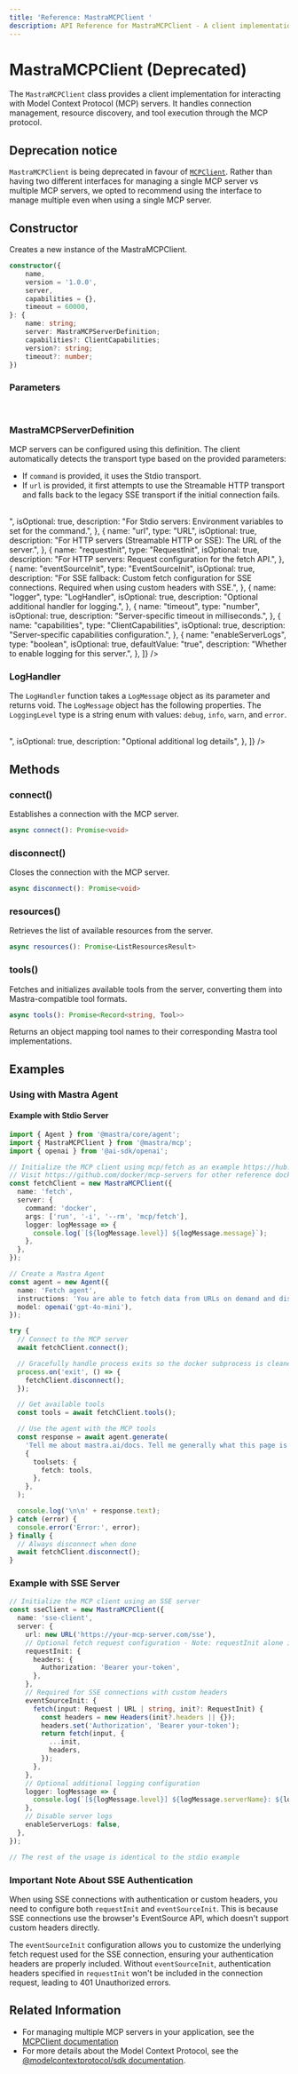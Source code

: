 ```yaml
---
title: 'Reference: MastraMCPClient '
description: API Reference for MastraMCPClient - A client implementation for the Model Context Protocol.
---
```


# MastraMCPClient (Deprecated)

The `MastraMCPClient` class provides a client implementation for interacting with Model Context Protocol (MCP) servers. It handles connection management, resource discovery, and tool execution through the MCP protocol.

## Deprecation notice

`MastraMCPClient` is being deprecated in favour of [`MCPClient`](./mcp-client). Rather than having two different interfaces for managing a single MCP server vs multiple MCP servers, we opted to recommend using the interface to manage multiple even when using a single MCP server.

## Constructor

Creates a new instance of the MastraMCPClient.

```typescript
constructor({
    name,
    version = '1.0.0',
    server,
    capabilities = {},
    timeout = 60000,
}: {
    name: string;
    server: MastraMCPServerDefinition;
    capabilities?: ClientCapabilities;
    version?: string;
    timeout?: number;
})
```

### Parameters

<br />
<PropertiesTable
  content={[
    {
      name: "name",
      type: "string",
      description: "The name identifier for this client instance.",
    },
    {
      name: "version",
      type: "string",
      isOptional: true,
      defaultValue: "1.0.0",
      description: "The version of the client.",
    },
    {
      name: "server",
      type: "MastraMCPServerDefinition",
      description:
        "Configuration parameters for either a stdio server connection or an SSE server connection. Can include log handler and server logs configuration.",
    },
    {
      name: "capabilities",
      type: "ClientCapabilities",
      isOptional: true,
      defaultValue: "{}",
      description: "Optional capabilities configuration for the client.",
    },
    {
      name: "timeout",
      type: "number",
      isOptional: true,
      defaultValue: 60000,
      description:
        "The timeout duration, in milliseconds, for client tool calls.",
    },
  ]}
/>

### MastraMCPServerDefinition

MCP servers can be configured using this definition. The client automatically detects the transport type based on the provided parameters:

- If `command` is provided, it uses the Stdio transport.
- If `url` is provided, it first attempts to use the Streamable HTTP transport and falls back to the legacy SSE transport if the initial connection fails.

<br />
<PropertiesTable
  content={[
    {
      name: "command",
      type: "string",
      isOptional: true,
      description: "For Stdio servers: The command to execute.",
    },
    {
      name: "args",
      type: "string[]",
      isOptional: true,
      description: "For Stdio servers: Arguments to pass to the command.",
    },
    {
      name: "env",
      type: "Record<string, string>",
      isOptional: true,
      description:
        "For Stdio servers: Environment variables to set for the command.",
    },
    {
      name: "url",
      type: "URL",
      isOptional: true,
      description:
        "For HTTP servers (Streamable HTTP or SSE): The URL of the server.",
    },
    {
      name: "requestInit",
      type: "RequestInit",
      isOptional: true,
      description: "For HTTP servers: Request configuration for the fetch API.",
    },
    {
      name: "eventSourceInit",
      type: "EventSourceInit",
      isOptional: true,
      description:
        "For SSE fallback: Custom fetch configuration for SSE connections. Required when using custom headers with SSE.",
    },
    {
      name: "logger",
      type: "LogHandler",
      isOptional: true,
      description: "Optional additional handler for logging.",
    },
    {
      name: "timeout",
      type: "number",
      isOptional: true,
      description: "Server-specific timeout in milliseconds.",
    },
    {
      name: "capabilities",
      type: "ClientCapabilities",
      isOptional: true,
      description: "Server-specific capabilities configuration.",
    },
    {
      name: "enableServerLogs",
      type: "boolean",
      isOptional: true,
      defaultValue: "true",
      description: "Whether to enable logging for this server.",
    },
  ]}
/>

### LogHandler

The `LogHandler` function takes a `LogMessage` object as its parameter and returns void. The `LogMessage` object has the following properties. The `LoggingLevel` type is a string enum with values: `debug`, `info`, `warn`, and `error`.

<br />
<PropertiesTable
  content={[
    {
      name: "level",
      type: "LoggingLevel",
      description: "Log level (debug, info, warn, error)",
    },
    {
      name: "message",
      type: "string",
      description: "Log message content",
    },
    {
      name: "timestamp",
      type: "Date",
      description: "When the log was generated",
    },
    {
      name: "serverName",
      type: "string",
      description: "Name of the server that generated the log",
    },
    {
      name: "details",
      type: "Record<string, any>",
      isOptional: true,
      description: "Optional additional log details",
    },
  ]}
/>

## Methods

### connect()

Establishes a connection with the MCP server.

```typescript
async connect(): Promise<void>
```

### disconnect()

Closes the connection with the MCP server.

```typescript
async disconnect(): Promise<void>
```

### resources()

Retrieves the list of available resources from the server.

```typescript
async resources(): Promise<ListResourcesResult>
```

### tools()

Fetches and initializes available tools from the server, converting them into Mastra-compatible tool formats.

```typescript
async tools(): Promise<Record<string, Tool>>
```

Returns an object mapping tool names to their corresponding Mastra tool implementations.

## Examples

### Using with Mastra Agent

#### Example with Stdio Server

```typescript
import { Agent } from '@mastra/core/agent';
import { MastraMCPClient } from '@mastra/mcp';
import { openai } from '@ai-sdk/openai';

// Initialize the MCP client using mcp/fetch as an example https://hub.docker.com/r/mcp/fetch
// Visit https://github.com/docker/mcp-servers for other reference docker mcp servers
const fetchClient = new MastraMCPClient({
  name: 'fetch',
  server: {
    command: 'docker',
    args: ['run', '-i', '--rm', 'mcp/fetch'],
    logger: logMessage => {
      console.log(`[${logMessage.level}] ${logMessage.message}`);
    },
  },
});

// Create a Mastra Agent
const agent = new Agent({
  name: 'Fetch agent',
  instructions: 'You are able to fetch data from URLs on demand and discuss the response data with the user.',
  model: openai('gpt-4o-mini'),
});

try {
  // Connect to the MCP server
  await fetchClient.connect();

  // Gracefully handle process exits so the docker subprocess is cleaned up
  process.on('exit', () => {
    fetchClient.disconnect();
  });

  // Get available tools
  const tools = await fetchClient.tools();

  // Use the agent with the MCP tools
  const response = await agent.generate(
    'Tell me about mastra.ai/docs. Tell me generally what this page is and the content it includes.',
    {
      toolsets: {
        fetch: tools,
      },
    },
  );

  console.log('\n\n' + response.text);
} catch (error) {
  console.error('Error:', error);
} finally {
  // Always disconnect when done
  await fetchClient.disconnect();
}
```

### Example with SSE Server

```typescript
// Initialize the MCP client using an SSE server
const sseClient = new MastraMCPClient({
  name: 'sse-client',
  server: {
    url: new URL('https://your-mcp-server.com/sse'),
    // Optional fetch request configuration - Note: requestInit alone isn't enough for SSE
    requestInit: {
      headers: {
        Authorization: 'Bearer your-token',
      },
    },
    // Required for SSE connections with custom headers
    eventSourceInit: {
      fetch(input: Request | URL | string, init?: RequestInit) {
        const headers = new Headers(init?.headers || {});
        headers.set('Authorization', 'Bearer your-token');
        return fetch(input, {
          ...init,
          headers,
        });
      },
    },
    // Optional additional logging configuration
    logger: logMessage => {
      console.log(`[${logMessage.level}] ${logMessage.serverName}: ${logMessage.message}`);
    },
    // Disable server logs
    enableServerLogs: false,
  },
});

// The rest of the usage is identical to the stdio example
```

### Important Note About SSE Authentication

When using SSE connections with authentication or custom headers, you need to configure both `requestInit` and `eventSourceInit`. This is because SSE connections use the browser's EventSource API, which doesn't support custom headers directly.

The `eventSourceInit` configuration allows you to customize the underlying fetch request used for the SSE connection, ensuring your authentication headers are properly included.
Without `eventSourceInit`, authentication headers specified in `requestInit` won't be included in the connection request, leading to 401 Unauthorized errors.

## Related Information

- For managing multiple MCP servers in your application, see the [MCPClient documentation](./mcp-client)
- For more details about the Model Context Protocol, see the [@modelcontextprotocol/sdk documentation](https://github.com/modelcontextprotocol/typescript-sdk).

